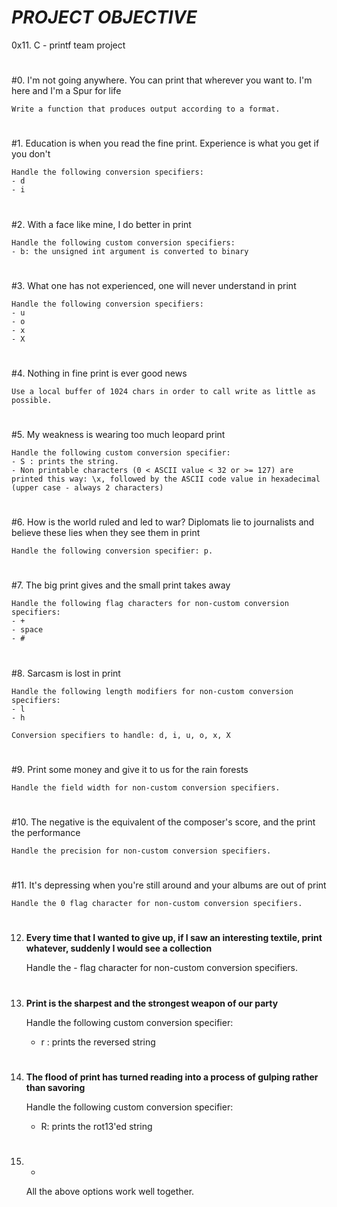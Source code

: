 # ***PROJECT OBJECTIVE***
0x11. C - printf team project
#
#0. I'm not going anywhere. You can print that wherever you want to. I'm here and I'm a Spur for life


	Write a function that produces output according to a format.
#
#1. Education is when you read the fine print. Experience is what you get if you don't                                                                          


	Handle the following conversion specifiers:
	- d
	- i
#
#2. With a face like mine, I do better in print


	Handle the following custom conversion specifiers:
	- b: the unsigned int argument is converted to binary
#
#3. What one has not experienced, one will never understand in print            


	Handle the following conversion specifiers:
	- u
	- o
	- x
	- X
#
#4. Nothing in fine print is ever good news


	Use a local buffer of 1024 chars in order to call write as little as possible.
#
#5. My weakness is wearing too much leopard print


	Handle the following custom conversion specifier:
	- S : prints the string.
	- Non printable characters (0 < ASCII value < 32 or >= 127) are printed this way: \x, followed by the ASCII code value in hexadecimal (upper case - always 2 characters)
#
#6. How is the world ruled and led to war? Diplomats lie to journalists and believe these lies when they see them in print


	Handle the following conversion specifier: p.
#
#7. The big print gives and the small print takes away


	Handle the following flag characters for non-custom conversion specifiers:
	- +
	- space
	- #

#
#8. Sarcasm is lost in print


	Handle the following length modifiers for non-custom conversion specifiers:
	- l
	- h

	Conversion specifiers to handle: d, i, u, o, x, X
#
#9. Print some money and give it to us for the rain forests


	Handle the field width for non-custom conversion specifiers.
#
#10. The negative is the equivalent of the composer's score, and the print the performance


	Handle the precision for non-custom conversion specifiers.
#
#11. It's depressing when you're still around and your albums are out of print


	Handle the 0 flag character for non-custom conversion specifiers.
#
12. **Every time that I wanted to give up, if I saw an interesting textile, print whatever, suddenly I would see a collection**


	Handle the - flag character for non-custom conversion specifiers.
#
13. **Print is the sharpest and the strongest weapon of our party**


	Handle the following custom conversion specifier:
	- r : prints the reversed string
#
14. **The flood of print has turned reading into a process of gulping rather than savoring**


	Handle the following custom conversion specifier:
	- R: prints the rot13'ed string
#
15. *


	All the above options work well together.
#
